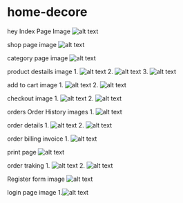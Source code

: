 # home-decore
hey
Index Page Image
![alt text](image.png)

shop page image
![alt text](image-2.png)

category page image 
![alt text](image-3.png)
 
product destails image 
1.
![alt text](image-4.png)
2.
![alt text](image-5.png)
3.
![alt text](<Screenshot 2025-06-21 130957.png>)

add to cart image 
1.
![alt text](image-6.png)
2.
![alt text](image-7.png)

checkout image 
1.
![alt text](image-8.png)
2.
![alt text](image-9.png)

orders 
Order History images 
1.
![alt text](image-10.png)

order details
1.
![alt text](image-11.png)
2.
![alt text](image-12.png)

order billing invoice 
1.
![alt text](image-13.png)

print page
![alt text](image-14.png)

order traking 
1.
![alt text](image-15.png)
2.
![alt text](image-16.png)

Register form image
![alt text](image-17.png)

login page image 
1.![alt text](image-18.png)